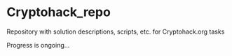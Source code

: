 # Cryptohack_repo
Repository with solution descriptions, scripts, etc. for Cryptohack.org tasks

Progress is ongoing...
